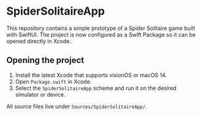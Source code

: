 # SpiderSolitaireApp

This repository contains a simple prototype of a Spider Solitaire game built with SwiftUI. The project is now configured as a Swift Package so it can be opened directly in Xcode.

## Opening the project

1. Install the latest Xcode that supports visionOS or macOS 14.
2. Open `Package.swift` in Xcode.
3. Select the `SpiderSolitaireApp` scheme and run it on the desired simulator or device.

All source files live under `Sources/SpiderSolitaireApp/`.
